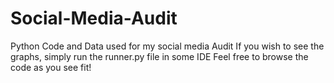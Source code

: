 # Social-Media-Audit
Python Code and Data used for my social media Audit
If you wish to see the graphs, simply run the runner.py file in some IDE
Feel free to browse the code as you see fit!
